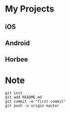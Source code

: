 # My Projects

## iOS

## Android

## Horbee

# Note
```
git init
git add README.md
git commit -m "first commit"
git push -u origin master
```
